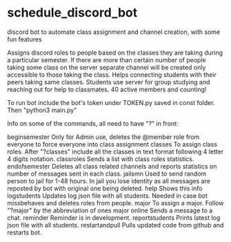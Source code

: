 # schedule_discord_bot
discord bot to automate class assignment and channel creation, with some fun features

Assigns discord roles to people based on the classes they are taking during a particular semester. If there are more than certain number of people taking some class on the server separate channel will be created only accessible to those taking the class. Helps connecting students with their peers taking same classes. Students use server for group studying and reaching out for help to classmates. 40 active members and counting!

To run bot include the bot's token under TOKEN.py saved in const folder. Then "python3 main.py"

Info on some of the commands, all need to have "?" in front:

  beginsemester      Only for Admin use, deletes the @member role from everyone to force everyone into class assignment
  classes            To assign class roles. After "?classes" include all the classes in text format following 4 letter 4 digits notation.
  classroles         Sends a list with class roles statistics.
  endofsemester      Deletes all class related channels and reports statistics on number of messages sent in each class.
  jailsmn            Used to send random person to jail for 1-48 hours. In jail you lose identity as all messages are reposted by bot with original one being deleted.
  help               Shows this info       
  logstudents        Updates log json file with all students. Needed in case bot missbehaves and deletes roles from people.
  major              To assign a major. Follow "?major" by the abbreviation of ones major
  online             Sends a message to a chat.
  reminder           Reminder is in development.
  reportstudents     Prints latest log json file with all students.
  restartandpull     Pulls updated code from github and restarts bot.